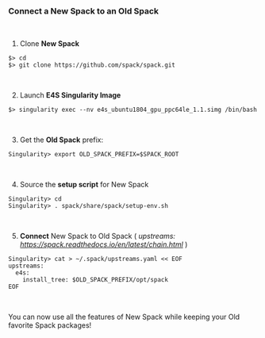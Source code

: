 ### Connect a New Spack to an Old Spack

<br>


1. Clone <b>New Spack</b>
```
$> cd
$> git clone https://github.com/spack/spack.git
```

<br>

2. Launch <b>E4S Singularity Image</b>
```
$> singularity exec --nv e4s_ubuntu1804_gpu_ppc64le_1.1.simg /bin/bash
```

<br>

3. Get the <b>Old Spack</b> prefix:
```
Singularity> export OLD_SPACK_PREFIX=$SPACK_ROOT
```

<br>

4. Source the <b>setup script</b> for New Spack
```
Singularity> cd
Singularity> . spack/share/spack/setup-env.sh
```

<br>

5. <b>Connect</b> New Spack to Old Spack ( <i>upstreams: https://spack.readthedocs.io/en/latest/chain.html</i> )
```
Singularity> cat > ~/.spack/upstreams.yaml << EOF
upstreams:
  e4s:
    install_tree: $OLD_SPACK_PREFIX/opt/spack
EOF
```


<br>

You can now use all the features of New Spack while keeping your Old favorite Spack packages!
